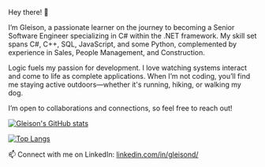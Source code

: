 Hey there! 👋

I’m Gleison, a passionate learner on the journey to becoming a Senior Software Engineer specializing in C# within the .NET framework. My skill set spans C#, C++, SQL, JavaScript, and some Python, complemented by experience in Sales, People Management, and Construction.

Logic fuels my passion for development. I love watching systems interact and come to life as complete applications. When I’m not coding, you’ll find me staying active outdoors—whether it's running, hiking, or walking my dog.

I’m open to collaborations and connections, so feel free to reach out!

[![Gleison's GitHub stats](https://github-readme-stats.vercel.app/api?username=gvieira-dutra&show_icons=true&theme=radical)](https://github.com/gvieira-dutra/github-readme-stats)

[![Top Langs](https://github-readme-stats.vercel.app/api/top-langs/?username=gvieira-dutra&show_icons=true&theme=radical)](https://github.com/gvieira-dutra/github-readme-stats)

📫 Connect with me on LinkedIn: [linkedin.com/in/gleisond/](https://linkedin.com/in/gleisond/)

